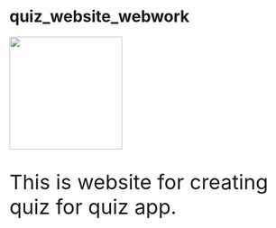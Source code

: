 # quiz_website_webwork
<img src = "https://www.flaticon.com/svg/static/icons/svg/845/845646.svg" width= 200px>
<p style="font-size: 36px;">
  This is website for creating quiz for quiz app.</p>
